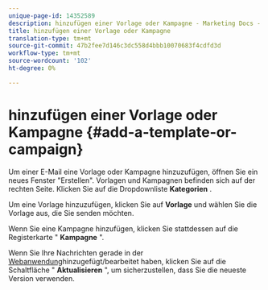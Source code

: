 ```yaml
---
unique-page-id: 14352589
description: hinzufügen einer Vorlage oder Kampagne - Marketing Docs - Produktdokumentation
title: hinzufügen einer Vorlage oder Kampagne
translation-type: tm+mt
source-git-commit: 47b2fee7d146c3dc558d4bbb10070683f4cdfd3d
workflow-type: tm+mt
source-wordcount: '102'
ht-degree: 0%

---
```



# hinzufügen einer Vorlage oder Kampagne {#add-a-template-or-campaign}

Um einer E-Mail eine Vorlage oder Kampagne hinzuzufügen, öffnen Sie ein neues Fenster &quot;Erstellen&quot;. Vorlagen und Kampagnen befinden sich auf der rechten Seite. Klicken Sie auf die Dropdownliste **Kategorien** .

Um eine Vorlage hinzuzufügen, klicken Sie auf **Vorlage** und wählen Sie die Vorlage aus, die Sie senden möchten.

Wenn Sie eine Kampagne hinzufügen, klicken Sie stattdessen auf die Registerkarte &quot; **Kampagne** &quot;.

Wenn Sie Ihre Nachrichten gerade in der [Webanwendung](http://toutapp.com/login)hinzugefügt/bearbeitet haben, klicken Sie auf die Schaltfläche &quot; **Aktualisieren** &quot;, um sicherzustellen, dass Sie die neueste Version verwenden.

